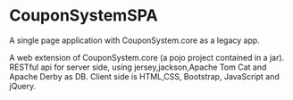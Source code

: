 # CouponSystemSPA
A single page application with CouponSystem.core as a legacy app. 

A web extension of CouponSystem.core (a pojo project contained in a jar).
RESTful api for server side, using jersey,jackson,Apache Tom Cat and Apache Derby as DB.
Client side is HTML,CSS, Bootstrap, JavaScript and jQuery.
